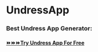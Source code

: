 # UndressApp
### Best Undress App Generator:
#### [⏩⏩⏩Try Undress App For Free](https://bestaitools.top/PI9M)
